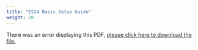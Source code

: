 ```yaml
---
title: "ES24 Basic Setup Guide"
weight: 20
---
```


<object data="https://www.truenas.com/docs/files/ES24BSG1.11.pdf" type="application/pdf" width="95%" height="1000">
  There was an error displaying this PDF, <a href="https://www.truenas.com/docs/files/ES24BSG1.11.pdf">please click here to download the file.</a>
</object>
